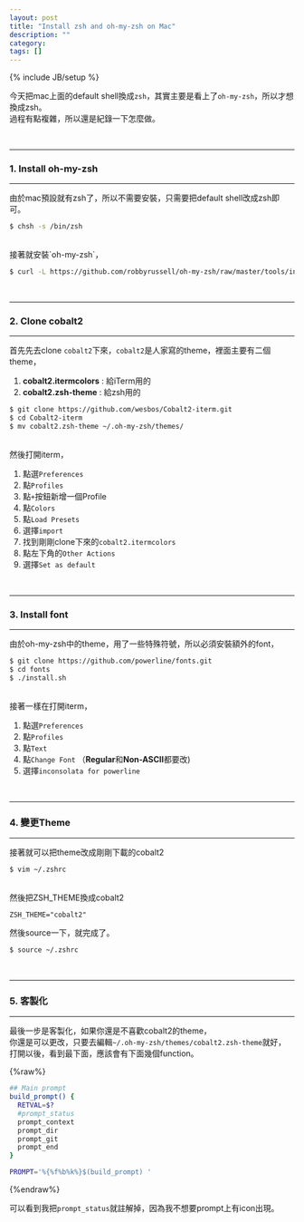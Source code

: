 ```yaml
---
layout: post
title: "Install zsh and oh-my-zsh on Mac"
description: ""
category: 
tags: []
---
```

{% include JB/setup %}



今天把mac上面的default shell換成`zsh`，其實主要是看上了`oh-my-zsh`，所以才想換成zsh。  
過程有點複雜，所以還是紀錄一下怎麼做。



</br>

---
### 1. Install oh-my-zsh
---

由於mac預設就有zsh了，所以不需要安裝，只需要把default shell改成zsh即可。

```bash
$ chsh -s /bin/zsh
```
</br>
接著就安裝`oh-my-zsh`，

```bash
$ curl -L https://github.com/robbyrussell/oh-my-zsh/raw/master/tools/install.sh | sh
```

<!--more-->

</br>

---
### 2. Clone cobalt2
---

首先先去clone `cobalt2`下來，`cobalt2`是人家寫的theme，裡面主要有二個theme，

1. **cobalt2.itermcolors** : 給iTerm用的
2. **cobalt2.zsh-theme**   : 給zsh用的

```bash
$ git clone https://github.com/wesbos/Cobalt2-iterm.git  
$ cd Cobalt2-iterm
$ mv cobalt2.zsh-theme ~/.oh-my-zsh/themes/
```

</br>
然後打開iterm，

1. 點選`Preferences`
2. 點`Profiles`
3. 點`+`按鈕新增一個Profile
4. 點`Colors`
5. 點`Load Presets`
6. 選擇`import`
7. 找到剛剛clone下來的`cobalt2.itermcolors`
8. 點左下角的`Other Actions`
9. 選擇`Set as default`


</br>

---
### 3. Install font
---

由於oh-my-zsh中的theme，用了一些特殊符號，所以必須安裝額外的font，

```bash
$ git clone https://github.com/powerline/fonts.git
$ cd fonts
$ ./install.sh
```
</br>
接著一樣在打開iterm，

1. 點選`Preferences`
2. 點`Profiles`
3. 點`Text`
4. 點`Change Font` （**Regular**和**Non-ASCII**都要改)
5. 選擇`inconsolata for powerline`


</br>

---
### 4. 變更Theme
---

接著就可以把theme改成剛剛下載的cobalt2

```bash
$ vim ~/.zshrc
```

</br>
然後把ZSH_THEME換成cobalt2

```
ZSH_THEME="cobalt2"
```
 
然後source一下，就完成了。
```bash
$ source ~/.zshrc
```

 
</br>

---
### 5. 客製化
---

最後一步是客製化，如果你還是不喜歡cobalt2的theme，  
你還是可以更改，只要去編輯`~/.oh-my-zsh/themes/cobalt2.zsh-theme`就好，  
打開以後，看到最下面，應該會有下面幾個function。

{%raw%}

```bash
## Main prompt
build_prompt() {
  RETVAL=$?
  #prompt_status
  prompt_context
  prompt_dir
  prompt_git
  prompt_end
}

PROMPT='%{%f%b%k%}$(build_prompt) '
```
{%endraw%}

可以看到我把`prompt_status`就註解掉，因為我不想要prompt上有icon出現。


